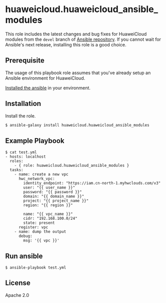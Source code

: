huaweicloud.huaweicloud_ansible_modules
=========

This role includes the latest changes and bug fixes for HuaweiCloud modules from the `devel` branch of [Ansible repository](https://github.com/ansible/ansible). If you cannot wait for Ansible's next release, installing this role is a good choice. 

Prerequisite
------------

The usage of this playbook role assumes that you've already setup an Ansible environment for HuaweiCloud.

[Installed the ansible](https://docs.ansible.com/ansible/latest/installation_guide/intro_installation.html) in your environment.

Installation
------------

Install the role.

  ``` bash
  $ ansible-galaxy install huaweicloud.huaweicloud_ansible_modules
  ```

Example Playbook
----------------

    $ cat test.yml
    - hosts: localhost
      roles:
        - { role: huaweicloud.huaweicloud_ansible_modules }
      tasks:
		- name: create a new vpc
		  hwc_network_vpc:
			identity_endpoint: "https://iam.cn-north-1.myhwclouds.com/v3"
			user: "{{ user_name }}"
			password: "{{ password }}"
			domain: "{{ domain_name }}"
			project: "{{ project_name }}"
			region: "{{ region }}"

			name: "{{ vpc_name }}"
			cidr: "192.168.100.0/24"
			state: present
		  register: vpc 
		- name: dump the output
		  debug:
			msg: '{{ vpc }}'

Run ansible
-----------
```
$ ansible-playbook test.yml
```

License
-------
Apache 2.0
